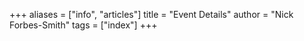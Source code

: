 +++
aliases = ["info", "articles"]
title = "Event Details"
author = "Nick Forbes-Smith"
tags = ["index"]
+++
